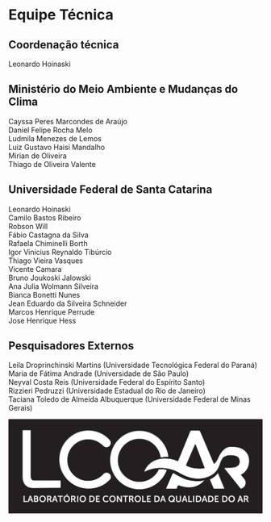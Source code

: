 # Equipe Técnica  
## Coordenação técnica  
Leonardo Hoinaski  

## Ministério do Meio Ambiente e Mudanças do Clima  
Cayssa Peres Marcondes de Araújo  
Daniel Felipe Rocha Melo  
Ludmila Menezes de Lemos    
Luiz Gustavo Haisi Mandalho  
Mirian de Oliveira  
Thiago de Oliveira Valente  

## Universidade Federal de Santa Catarina  
Leonardo Hoinaski  
Camilo Bastos Ribeiro  
Robson Will  
Fábio Castagna da Silva  
Rafaela Chiminelli Borth  
Igor Vinicius Reynaldo Tibúrcio  
Thiago Vieira Vasques  
Vicente Camara  
Bruno Joukoski Jalowski  
Ana Julia Wolmann Silveira  
Bianca Bonetti Nunes  
Jean Eduardo da Silveira Schneider  
Marcos Henrique Perrude  
Jose Henrique Hess   

## Pesquisadores Externos  
Leila Droprinchinski Martins (Universidade Tecnológica Federal do Paraná)  
Maria de Fátima Andrade (Universidade de São Paulo)  
Neyval Costa Reis (Universidade Federal do Espírito Santo)  
Rizzieri Pedruzzi (Universidade Estadual do Rio de Janeiro)  
Taciana Toledo de Almeida Albuquerque (Universidade Federal de Minas Gerais)  


![LCQAR](media/images/Logo_black.jpg)